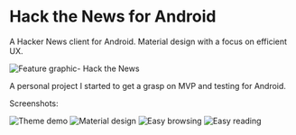 # Hack the News for Android

A Hacker News client for Android. Material design with a focus on efficient UX.

![Feature graphic- Hack the News](https://github.com/mattpvaughn/hack-the-news/screenshots/feature_graphic.png)

A personal project I started to get a grasp on MVP and testing for Android.


Screenshots: 

![Theme demo](https://github.com/mattpvaughn/hack-the-news/screenshots/screenshot1.png)
![Material design](https://github.com/mattpvaughn/hack-the-news/screenshots/screenshot2.png)
![Easy browsing](https://github.com/mattpvaughn/hack-the-news/screenshots/screenshot3.png)
![Easy reading](https://github.com/mattpvaughn/hack-the-news/screenshots/screenshot4.png)
